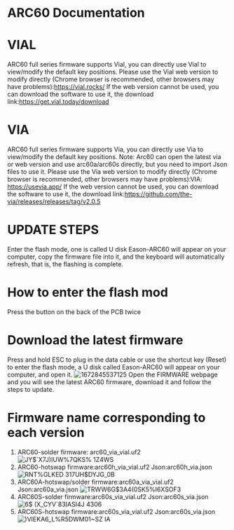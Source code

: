 # ARC60 Documentation
# VIAL
ARC60 full series firmware supports Vial, you can directly use Vial to
view/modify the default key positions. Please use the Vial web version to
modify directly (Chrome browser is recommended, other browsers may have
problems):https://vial.rocks/
If the web version cannot be used, you can download the software to use it, the download link:https://get.vial.today/download
# VIA
ARC60 full series firmware supports Via, you can directly use Via to
view/modify the default key positions. Note: Arc60 can open the latest via or web version and use
arc60a/arc60s directly, but you need to import Json files to use it. Please use the Via web version to modify directly (Chrome browser is
recommended, other browsers may have problems):VIA: https://usevia.app/
If the web version cannot be used, you can download the software to use it, the download link:https://github.com/the-via/releases/releases/tag/v2.0.5
# UPDATE STEPS
Enter the flash mode, one is called U disk
Eason-ARC60 will appear on your computer, copy the firmware file into it, and the keyboard will automatically refresh, that is, the flashing is complete.
# How to enter the flash mod

 Press the button on the back of the PCB twice
# Download the latest firmware
Press and hold ESC to plug in the data cable or use the shortcut key (Reset) to enter the
flash mode, a U disk called Eason-ARC60 will appear on your computer, and open it.
![1672845537125](https://user-images.githubusercontent.com/98533237/210587993-dd892a0b-0a4a-4af2-acbf-0d9cd32759ca.jpg)
Open the FIRMWARE webpage and you will see the latest ARC60 firmware, download it
and follow the steps to update.
# Firmware name corresponding to each version
1. ARC60-solder firmware: arc60_via_vial.uf2
![JY$`X7J)IUW%7QKS% 1Z4WS](https://user-images.githubusercontent.com/98533237/210588542-c5c72b54-ae7c-4f9f-af25-c64a127bf166.png)
2. ARC60-hotswap firmware:arc60h_via_vial.uf2 Json:arc60h_via.json
![RNT%GLKED 317UH$DYJG_0B](https://user-images.githubusercontent.com/98533237/210588774-58fe7397-b3eb-4398-a9b1-684032492ff3.png)
3. ARC60A-hotswap/solder firmware:arc60a_via_vial.uf2 Json:arc60a_via.json
![TRWW6G$3A4(0SK5%I6XSOF3](https://user-images.githubusercontent.com/98533237/210588952-25e3ff2d-f548-4cef-99ff-ddc78482d0d8.png)
4. ARC60S-solder firmware:arc60s_via_vial.uf2 Json:arc60s_via.json 
![6$ (X_CYV`83IASI4J 4306](https://user-images.githubusercontent.com/98533237/210589205-dab7f3d4-1ca8-4ee0-8ec3-41ce8a2f49ea.png)
5. ARC60S-hotswap firmware:arc60s_via_vial.uf2 Json:arc60s_via.json
![)VIEKA6_L%R5DWM01~SZ IA](https://user-images.githubusercontent.com/98533237/210589413-c41b0cf6-ed55-40d4-aa2d-1bcbc4b0c7fd.png)
